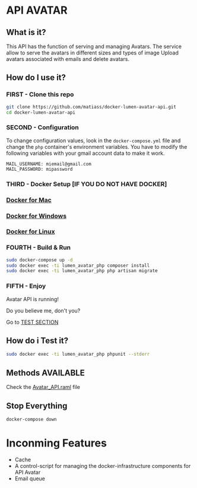 # API AVATAR

## What is it?

This API has the function of serving and managing Avatars.
The service allow to serve the avatars in different sizes and types of image
Upload avatars associated with emails and delete avatars.

## How do I use it?

### FIRST - Clone this repo

```bash
git clone https://github.com/matiass/docker-lumen-avatar-api.git
cd docker-lumen-avatar-api
```

### SECOND - Configuration

To change configuration values, look in the `docker-compose.yml` file and change the `php` container's environment variables. 
You have to modify the following variables with your gmail account data to make it work.

    MAIL_USERNAME: miemail@gmail.com
    MAIL_PASSWORD: mipassword

### THIRD - Docker Setup [IF YOU DO NOT HAVE DOCKER]

### [Docker for Mac](https://docs.docker.com/docker-for-mac/)

### [Docker for Windows](https://docs.docker.com/docker-for-windows/)

### [Docker for Linux](https://docs.docker.com/engine/installation/linux/)

### FOURTH - Build & Run

```bash
sudo docker-compose up -d
sudo docker exec -ti lumen_avatar_php composer install
sudo docker exec -ti lumen_avatar_php php artisan migrate
```
### FIFTH - Enjoy

Avatar API is running!

Do you believe me, don't you?

Go to [TEST SECTION](https://github.com/matiass/docker-lumen-avatar-api/blob/master/README.md#how-do-i-test-it)

## How do i Test it?

```bash
sudo docker exec -ti lumen_avatar_php phpunit --stderr
```
## Methods AVAILABLE

Check the [Avatar_API.raml](https://github.com/matiass/docker-lumen-avatar-api/blob/master/Avatar_API.raml) file

## Stop Everything

```bash
docker-compose down
```

# Inconming Features

- Cache
- A control-script for managing the docker-infrastructure components for API Avatar
- Email queue
